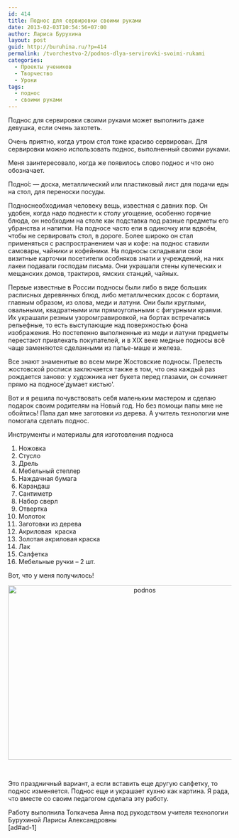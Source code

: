```yaml
---
id: 414
title: Поднос для сервировки своими руками
date: 2013-02-03T10:54:56+07:00
author: Лариса Бурухина
layout: post
guid: http://buruhina.ru/?p=414
permalink: /tvorchestvo-2/podnos-dlya-servirovki-svoimi-rukami
categories:
  - Проекты учеников
  - Творчество
  - Уроки
tags:
  - поднос
  - своими руками
---
```

Поднос для сервировки своими руками может выполнить даже девушка, если очень захотеть.

Очень приятно, когда утром стол тоже красиво сервирован. Для сервировки можно использовать поднос, выполненный своими руками.

Меня заинтересовало, когда же появилось слово поднос и что оно обозначает.

Подно́с — доска, металлический или пластиковый лист для подачи еды на стол, для переноски посуды.

Подноснеобходимая человеку вещь, известная с давних пор. Он удобен, когда надо поднести к столу угощение, особенно горячие блюда, он необходим на столе как подставка под разные предметы его убранства и напитки. На подносе часто ели в одиночку или вдвоём, чтобы не сервировать стол, в дороге. Более широко он стал применяться с распространением чая и кофе: на поднос ставили самовары, чайники и кофейники. На подносы складывали свои визитные карточки посетители особняков знати и учреждений, на них лакеи подавали господам письма. Они украшали стены купеческих и мещанских домов, трактиров, ямских станций, чайных.

<!--more-->

Первые известные в России подносы были либо в виде больших расписных деревянных блюд, либо металлических досок с бортами, главным образом, из олова, меди и латуни. Они были круглыми, овальными, квадратными или прямоугольными с фигурными краями. Их украшали резным узоромгравировкой, на бортах встречались рельефные, то есть выступающие над поверхностью фона изображения. Но постепенно выполненные из меди и латуни предметы перестают привлекать покупателей, и в XIX веке медные подносы всё чаще заменяются сделанными из папье-маше и железа.

Все знают знаменитые во всем мире Жостовские подносы. Прелесть жостовской росписи заключается также в том, что она каждый раз рождается заново: у художника нет букета перед глазами, он сочиняет прямо на подносе'думает кистью'.

Вот и я решила почувствовать себя маленьким мастером и сделаю подарок своим родителям на Новый год. Но без помощи папы мне не обойтись! Папа дал мне заготовки из дерева. А учитель технологии мне помогала сделать поднос.

Инструменты и материалы для изготовления подноса

  1. Ножовка
  2. Стусло
  3. Дрель
  4. Мебельный степлер
  5. Наждачная бумага
  6. Карандаш
  7. Сантиметр
  8. Набор сверл
  9. Отвертка
 10. Молоток
 11. Заготовки из дерева
 12. Акриловая  краска
 13. Золотая акриловая краска
 14. Лак
 15. Салфетка
 16. Мебельные ручки – 2 шт.

Вот, что у меня получилось!

<p style="text-align: center;">
  <a href="http://buruhina.ru/wp-content/uploads/2013/02/podnos.jpg"><img class="aligncenter  wp-image-416" alt="podnos" src="http://buruhina.ru/wp-content/uploads/2013/02/podnos-300x196.jpg" width="600" height="392" /></a>
</p>

&nbsp;

Это праздничный вариант, а если вставить еще другую салфетку, то поднос изменяется. Поднос еще и украшает кухню как картина. Я рада, что вместе со своим педагогом сделала эту работу.

Работу выполнила Толкачева Анна под рукодством учителя технологии Бурухиной Ларисы Александровны  
[ad#ad-1]